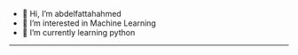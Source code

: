 - 👋 Hi, I’m abdelfattahahmed
- 👀 I’m interested in Machine Learning 
- 🌱 I’m currently learning python
- ------------------------------------

<!---
abdelfattahahmed78/abdelfattahahmed78 is a ✨ special ✨ repository because its `README.md` (this file) appears on your GitHub profile.
You can click the Preview link to take a look at your changes.
--->
